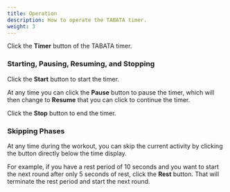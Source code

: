 ```yaml
---
title: Operation
description: How to operate the TABATA timer.
weight: 3
---
```


Click the **Timer** button of the TABATA timer.

### **Starting, Pausing, Resuming, and Stopping**

Click the **Start** button to start the timer.

At any time you can click the **Pause** button to pause the timer, which will
then change to **Resume** that you can click to continue the timer.

Click the **Stop** button to end the timer.

### **Skipping Phases**

At any time during the workout, you can skip the current activity by clicking
the button directly below the time display.

For example, if you have a rest period of 10 seconds and you want to start the
next round after only 5 seconds of rest, click the **Rest** button. That will
terminate the rest period and start the next round.
